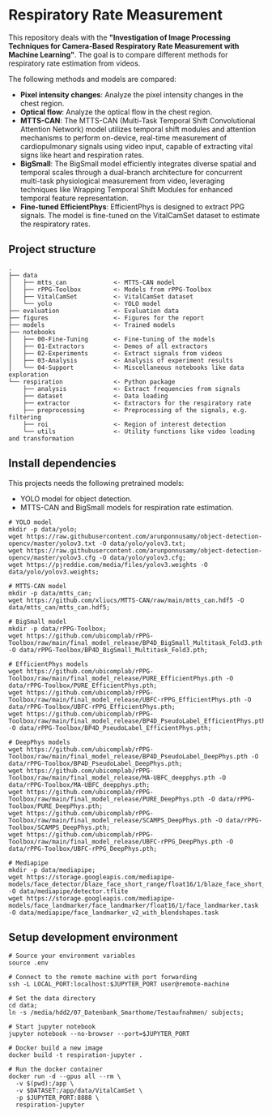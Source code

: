 # Respiratory Rate Measurement

This repository deals with the **"Investigation of Image Processing Techniques for Camera-Based Respiratory Rate
Measurement with Machine Learning"**. The goal is to compare different methods for respiratory rate estimation from
videos.

The following methods and models are compared:

* **Pixel intensity changes**: Analyze the pixel intensity changes in the chest region.
* **Optical flow**: Analyze the optical flow in the chest region.
* **MTTS-CAN**: The MTTS-CAN (Multi-Task Temporal Shift Convolutional Attention Network) model utilizes temporal shift
  modules and attention mechanisms to perform on-device, real-time measurement of cardiopulmonary signals using video
  input, capable of extracting vital signs like heart and respiration rates.
* **BigSmall**: The BigSmall model efficiently integrates diverse spatial and temporal scales through a dual-branch
  architecture for concurrent multi-task physiological measurement from video, leveraging techniques like Wrapping
  Temporal Shift Modules for enhanced temporal feature representation.
* **Fine-tuned EfficientPhys**: EfficientPhys is designed to extract PPG signals. The model is fine-tuned on the
  VitalCamSet dataset to estimate the respiratory rates.

## Project structure

```
.
├── data
│   ├── mtts_can             <- MTTS-CAN model
│   ├── rPPG-Toolbox         <- Models from rPPG-Toolbox
│   ├── VitalCamSet          <- VitalCamSet dataset
│   └── yolo                 <- YOLO model
├── evaluation               <- Evaluation data
├── figures                  <- Figures for the report
├── models                   <- Trained models
├── notebooks
│   ├── 00-Fine-Tuning       <- Fine-tuning of the models
│   ├── 01-Extractors        <- Demos of all extractors
│   ├── 02-Experiments       <- Extract signals from videos
│   ├── 03-Analysis          <- Analysis of experiment results
│   └── 04-Support           <- Miscellaneous notebooks like data exploration
└── respiration              <- Python package
    ├── analysis             <- Extract frequencies from signals
    ├── dataset              <- Data loading
    ├── extractor            <- Extractors for the respiratory rate
    ├── preprocessing        <- Preprocessing of the signals, e.g. filtering
    ├── roi                  <- Region of interest detection
    └── utils                <- Utility functions like video loading and transformation
```

## Install dependencies

This projects needs the following pretrained models:

* YOLO model for object detection.
* MTTS-CAN and BigSmall models for respiration rate estimation.

```shell
# YOLO model
mkdir -p data/yolo;
wget https://raw.githubusercontent.com/arunponnusamy/object-detection-opencv/master/yolov3.txt -O data/yolo/yolov3.txt;
wget https://raw.githubusercontent.com/arunponnusamy/object-detection-opencv/master/yolov3.cfg -O data/yolo/yolov3.cfg;
wget https://pjreddie.com/media/files/yolov3.weights -O data/yolo/yolov3.weights;

# MTTS-CAN model
mkdir -p data/mtts_can;
wget https://github.com/xliucs/MTTS-CAN/raw/main/mtts_can.hdf5 -O data/mtts_can/mtts_can.hdf5;

# BigSmall model
mkdir -p data/rPPG-Toolbox;
wget https://github.com/ubicomplab/rPPG-Toolbox/raw/main/final_model_release/BP4D_BigSmall_Multitask_Fold3.pth -O data/rPPG-Toolbox/BP4D_BigSmall_Multitask_Fold3.pth;

# EfficientPhys models
wget https://github.com/ubicomplab/rPPG-Toolbox/raw/main/final_model_release/PURE_EfficientPhys.pth -O data/rPPG-Toolbox/PURE_EfficientPhys.pth;
wget https://github.com/ubicomplab/rPPG-Toolbox/raw/main/final_model_release/UBFC-rPPG_EfficientPhys.pth -O data/rPPG-Toolbox/UBFC-rPPG_EfficientPhys.pth;
wget https://github.com/ubicomplab/rPPG-Toolbox/raw/main/final_model_release/BP4D_PseudoLabel_EfficientPhys.pth -O data/rPPG-Toolbox/BP4D_PseudoLabel_EfficientPhys.pth;

# DeepPhys models
wget https://github.com/ubicomplab/rPPG-Toolbox/raw/main/final_model_release/BP4D_PseudoLabel_DeepPhys.pth -O data/rPPG-Toolbox/BP4D_PseudoLabel_DeepPhys.pth;
wget https://github.com/ubicomplab/rPPG-Toolbox/raw/main/final_model_release/MA-UBFC_deepphys.pth -O data/rPPG-Toolbox/MA-UBFC_deepphys.pth;
wget https://github.com/ubicomplab/rPPG-Toolbox/raw/main/final_model_release/PURE_DeepPhys.pth -O data/rPPG-Toolbox/PURE_DeepPhys.pth;
wget https://github.com/ubicomplab/rPPG-Toolbox/raw/main/final_model_release/SCAMPS_DeepPhys.pth -O data/rPPG-Toolbox/SCAMPS_DeepPhys.pth;
wget https://github.com/ubicomplab/rPPG-Toolbox/raw/main/final_model_release/UBFC-rPPG_DeepPhys.pth -O data/rPPG-Toolbox/UBFC-rPPG_DeepPhys.pth;

# Mediapipe
mkdir -p data/mediapipe;
wget https://storage.googleapis.com/mediapipe-models/face_detector/blaze_face_short_range/float16/1/blaze_face_short_range.tflite -O data/mediapipe/detector.tflite
wget https://storage.googleapis.com/mediapipe-models/face_landmarker/face_landmarker/float16/1/face_landmarker.task -O data/mediapipe/face_landmarker_v2_with_blendshapes.task
```

## Setup development environment

```shell
# Source your environment variables
source .env

# Connect to the remote machine with port forwarding
ssh -L LOCAL_PORT:localhost:$JUPYTER_PORT user@remote-machine

# Set the data directory
cd data;
ln -s /media/hdd2/07_Datenbank_Smarthome/Testaufnahmen/ subjects;

# Start jupyter notebook
jupyter notebook --no-browser --port=$JUPYTER_PORT

# Docker build a new image
docker build -t respiration-jupyter .

# Run the docker container
docker run -d --gpus all --rm \
  -v $(pwd):/app \
  -v $DATASET:/app/data/VitalCamSet \
  -p $JUPYTER_PORT:8888 \
  respiration-jupyter
```
